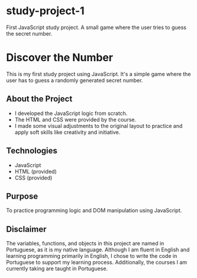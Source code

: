 # study-project-1
First JavaScript study project. A small game where the user tries to guess the secret number.

# Discover the Number

This is my first study project using JavaScript. It's a simple game where the user has to guess a randomly generated secret number.

## About the Project

- I developed the JavaScript logic from scratch.
- The HTML and CSS were provided by the course.
- I made some visual adjustments to the original layout to practice and apply soft skills like creativity and initiative.

## Technologies

- JavaScript
- HTML (provided)
- CSS (provided)

## Purpose

To practice programming logic and DOM manipulation using JavaScript.

## Disclaimer

The variables, functions, and objects in this project are named in Portuguese, as it is my native language. Although I am fluent in English and learning programming primarily in English, I chose to write the code in Portuguese to support my learning process. Additionally, the courses I am currently taking are taught in Portuguese.

